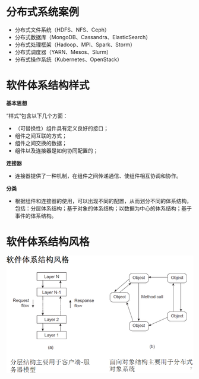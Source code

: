 # 分布式系统案例

- 分布式文件系统（HDFS、NFS、Ceph）
- 分布式数据库（MongoDB、Cassandra、ElasticSearch）
- 分布式处理框架（Hadoop、MPI、Spark、Storm）
- 分布式调度器（YARN、Mesos、Slurm）
- 分布式操作系统（Kubernetes、OpenStack）

# 软件体系结构样式

**基本思想**

“样式”包含以下几个方面：
- （可替换性）组件具有定义良好的接口；
- 组件之间互联的方式；
- 组件之间交换的数据；
- 组件以及连接器是如何协同配置的；

**连接器**

- 连接器提供了一种机制，在组件之间传递通信、使组件相互协调和协作。

**分类**

- 根据组件和连接器的使用，可以出现不同的配置，从而划分不同的体系结构，包括：分层体系结构；基于对象的体系结构；以数据为中心的体系结构；基于事件的体系结构。

# 软件体系结构风格

![软件体系风格-1](./img/软件体系结构风格-1.png)

